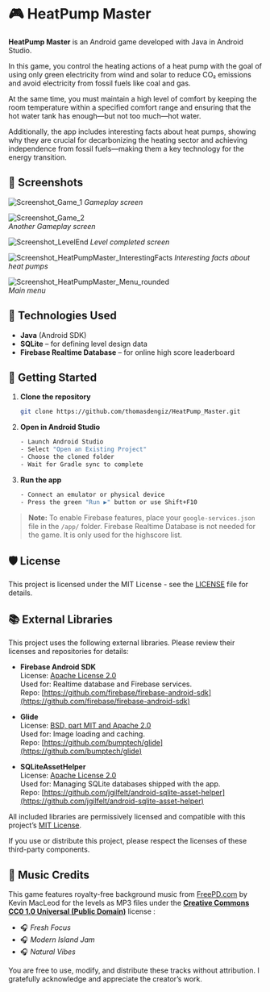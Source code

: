 
# 🎮 HeatPump Master

**HeatPump Master** is an Android game developed with Java in Android Studio.

In this game, you control the heating actions of a heat pump with the goal of using only green electricity from wind and solar to reduce CO₂ emissions and avoid electricity from fossil fuels like coal and gas.

At the same time, you must maintain a high level of comfort by keeping the room temperature within a specified comfort range and ensuring that the hot water tank has enough—but not too much—hot water.

Additionally, the app includes interesting facts about heat pumps, showing why they are crucial for decarbonizing the heating sector and achieving independence from fossil fuels—making them a key technology for the energy transition.



## 📸 Screenshots
![Screenshot_Game_1](https://github.com/user-attachments/assets/cd60795c-b0a6-4b95-b12e-f70512177c19)
*Gameplay screen*

![Screenshot_Game_2](https://github.com/user-attachments/assets/5e0ea008-3377-4f9d-816c-a7cef18fde3b)  
*Another Gameplay screen*

![Screenshot_LevelEnd](https://github.com/user-attachments/assets/9fe47a89-1835-4e09-8711-708ce9101f7a)
*Level completed screen*

![Screenshot_HeatPumpMaster_InterestingFacts](https://github.com/user-attachments/assets/cfa81c00-5475-40e5-bbf4-95f459def184) 
*Interesting facts about heat pumps* 

![Screenshot_HeatPumpMaster_Menu_rounded](https://github.com/user-attachments/assets/34db8206-95b1-40e8-b1c3-75912aa18503)  
*Main menu*





## 🔧 Technologies Used

- **Java** (Android SDK)
- **SQLite** – for defining level design data
- **Firebase Realtime Database** – for online high score leaderboard




## 🚀 Getting Started

1. **Clone the repository**

    ```bash
    git clone https://github.com/thomasdengiz/HeatPump_Master.git
    ```

2. **Open in Android Studio**

    ```bash
    - Launch Android Studio
    - Select "Open an Existing Project"
    - Choose the cloned folder
    - Wait for Gradle sync to complete
    ```

3. **Run the app**

    ```bash
    - Connect an emulator or physical device
    - Press the green "Run ▶️" button or use Shift+F10
    ```

> **Note:** To enable Firebase features, place your `google-services.json` file in the `/app/` folder. Firebase Realtime Database is not needed for the game. It is only used for the highscore list.

<!--
## 📦 Building the APK

```bash
1. In Android Studio, go to:
   Build > Build Bundle(s) / APK(s) > Build APK(s)

2. After the build completes, find the APK at:
   app/build/outputs/apk/debug/app-debug.apk

3. Install the APK on your Android device or emulator.


## 📱 Get It on Google Play
<p align="center">
  <img src="https://github.com/user-attachments/assets/f14433c9-1a6f-4428-ba4c-a41654b30094" alt="ic_launcher_foreground" width="150"/>
</p>
-->


## 🛡️ License

This project is licensed under the MIT License - see the [LICENSE](LICENSE) file for details.


## 📚 External Libraries

This project uses the following external libraries. Please review their licenses and repositories for details:

- **Firebase Android SDK**  
  License: [Apache License 2.0](https://www.apache.org/licenses/LICENSE-2.0)  
  Used for: Realtime database and Firebase services.  
  Repo: [https://github.com/firebase/firebase-android-sdk](https://github.com/firebase/firebase-android-sdk)

- **Glide**  
  License: [BSD, part MIT and Apache 2.0](https://github.com/bumptech/glide/blob/master/LICENSE)  
  Used for: Image loading and caching.  
  Repo: [https://github.com/bumptech/glide](https://github.com/bumptech/glide)

- **SQLiteAssetHelper**  
  License: [Apache License 2.0](https://github.com/jgilfelt/android-sqlite-asset-helper/blob/master/LICENSE.txt)  
  Used for: Managing SQLite databases shipped with the app.  
  Repo: [https://github.com/jgilfelt/android-sqlite-asset-helper](https://github.com/jgilfelt/android-sqlite-asset-helper)


All included libraries are permissively licensed and compatible with this project’s [MIT License](LICENSE).

If you use or distribute this project, please respect the licenses of these third-party components.


## 🎵 Music Credits

This game features royalty-free background music from [FreePD.com](https://freepd.com/) by Kevin MacLeod for the levels as MP3 files under the [**Creative Commons CC0 1.0 Universal (Public Domain)**](https://creativecommons.org/publicdomain/zero/1.0/legalcode) license :

- 🎧 *Fresh Focus*  
- 🎧 *Modern Island Jam*  
- 🎧 *Natural Vibes*

You are free to use, modify, and distribute these tracks without attribution. I gratefully acknowledge and appreciate the creator’s work.



